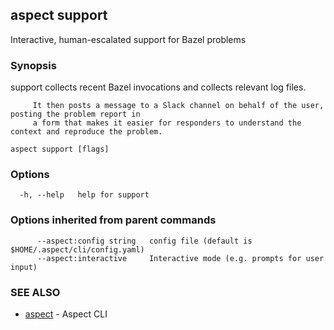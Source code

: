 ## aspect support

Interactive, human-escalated support for Bazel problems

### Synopsis

support collects recent Bazel invocations and collects relevant log files.

		 It then posts a message to a Slack channel on behalf of the user, posting the problem report in
		 a form that makes it easier for responders to understand the context and reproduce the problem.

```
aspect support [flags]
```

### Options

```
  -h, --help   help for support
```

### Options inherited from parent commands

```
      --aspect:config string   config file (default is $HOME/.aspect/cli/config.yaml)
      --aspect:interactive     Interactive mode (e.g. prompts for user input)
```

### SEE ALSO

* [aspect](aspect.md)	 - Aspect CLI

